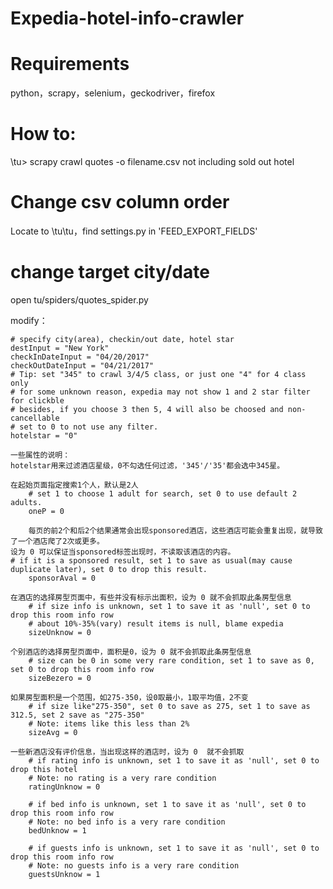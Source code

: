 # Expedia-hotel-info-crawler
# Requirements
python，scrapy，selenium，geckodriver，firefox

# How to:
\tu> scrapy crawl quotes -o filename.csv
not including sold out hotel

# Change csv column order
Locate to \tu\tu，find settings.py
in 'FEED_EXPORT_FIELDS'

# change target city/date
open tu/spiders/quotes_spider.py
	
modify：

    # specify city(area), checkin/out date, hotel star
    destInput = "New York"
    checkInDateInput = "04/20/2017"
    checkOutDateInput = "04/21/2017"
    # Tip: set "345" to crawl 3/4/5 class, or just one "4" for 4 class only
    # for some unknown reason, expedia may not show 1 and 2 star filter for clickble
    # besides, if you choose 3 then 5, 4 will also be choosed and non-cancellable        
    # set to 0 to not use any filter.
    hotelstar = "0"

	一些属性的说明：
	hotelstar用来过滤酒店星级，0不勾选任何过滤，'345'/'35'都会选中345星。

	在起始页面指定搜索1个人，默认是2人
        # set 1 to choose 1 adult for search, set 0 to use default 2 adults.
        oneP = 0

        每页的前2个和后2个结果通常会出现sponsored酒店，这些酒店可能会重复出现，就导致了一个酒店爬了2次或更多。
	设为 0 可以保证当sponsored标签出现时，不读取该酒店的内容。
	# if it is a sponsored result, set 1 to save as usual(may cause duplicate later), set 0 to drop this result.        
        sponsorAval = 0

	在酒店的选择房型页面中，有些并没有标示出面积，设为 0 就不会抓取此条房型信息
        # if size info is unknown, set 1 to save it as 'null', set 0 to drop this room info row
        # about 10%-35%(vary) result items is null, blame expedia        
        sizeUnknow = 0

	个别酒店的选择房型页面中，面积是0，设为 0 就不会抓取此条房型信息
        # size can be 0 in some very rare condition, set 1 to save as 0, set 0 to drop this room info row
        sizeBezero = 0

	如果房型面积是一个范围，如275-350，设0取最小，1取平均值，2不变
        # if size like"275-350", set 0 to save as 275, set 1 to save as 312.5, set 2 save as "275-350" 
        # Note: items like this less than 2%
        sizeAvg = 0
	
	一些新酒店没有评价信息，当出现这样的酒店时，设为 0  就不会抓取
        # if rating info is unknown, set 1 to save it as 'null', set 0 to drop this hotel
        # Note: no rating is a very rare condition
        ratingUnknow = 0

        # if bed info is unknown, set 1 to save it as 'null', set 0 to drop this room info row
        # Note: no bed info is a very rare condition
        bedUnknow = 1

        # if guests info is unknown, set 1 to save it as 'null', set 0 to drop this room info row
        # Note: no guests info is a very rare condition
        guestsUnknow = 1
